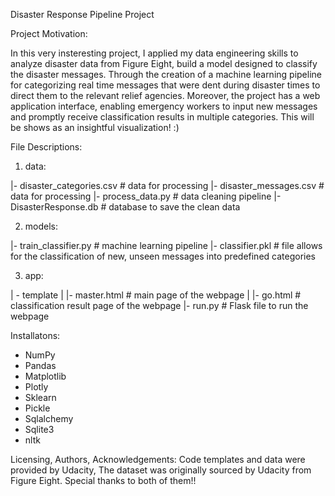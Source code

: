 Disaster Response Pipeline Project

Project Motivation:

In this very insteresting project, I applied my data engineering skills to analyze disaster data from Figure Eight, build a model designed to classify the disaster messages. Through the creation of a machine learning pipeline for categorizing real time messages that were dent during disaster times to direct them to the relevant relief agencies. Moreover, the project has a web application interface, enabling emergency workers to input new messages and promptly receive classification results in multiple categories. This will be shows as  an insightful visualization! :)

File Descriptions:
1. data:

|- disaster_categories.csv # data for processing
|- disaster_messages.csv # data for processing
|- process_data.py # data cleaning pipeline
|- DisasterResponse.db # database to save the clean data

2. models:

|- train_classifier.py # machine learning pipeline
|- classifier.pkl # file allows for the classification of new, unseen messages into predefined categories


3. app:

| - template
| |- master.html # main page of the webpage
| |- go.html # classification result page of the webpage
|- run.py # Flask file to run the webpage

Installatons: 
- NumPy
- Pandas
- Matplotlib
- Plotly
- Sklearn
- Pickle
- Sqlalchemy
- Sqlite3
- nltk


Licensing, Authors, Acknowledgements: 
Code templates and data were provided by Udacity, The dataset was originally sourced by Udacity from Figure Eight. Special thanks to both of them!! 

